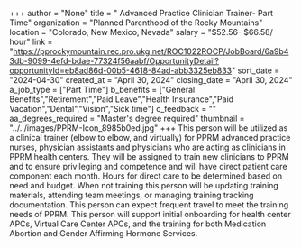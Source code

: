 +++
author = "None"
title = " Advanced Practice Clinician Trainer- Part Time"
organization = "Planned Parenthood of the Rocky Mountains"
location = "Colorado, New Mexico, Nevada"
salary = "$52.56- $66.58/ hour"
link = "https://pprockymountain.rec.pro.ukg.net/ROC1022ROCP/JobBoard/6a9b43db-9099-4efd-bdae-77324f56aabf/OpportunityDetail?opportunityId=eb8ad86d-00b5-4618-84ad-abb3325eb833"
sort_date = "2024-04-30"
created_at = "April 30, 2024"
closing_date = "April 30, 2024"
a_job_type = ["Part Time"]
b_benefits = ["General Benefits","Retirement","Paid Leave","Health Insurance","Paid Vacation","Dental","Vision","Sick time"]
c_feedback = ""
aa_degrees_required = "Master's degree required"
thumbnail = "../../images/PPRM-Icon_8985b0ed.jpg"
+++
This person will be utilized as a clinical trainer (elbow to elbow, and virtually) for PPRM advanced practice nurses, physician assistants and physicians who are acting as clinicians in PPRM health centers. They will be assigned to train new clinicians to PPRM and to ensure privileging and competence and will have direct patient care component each month. Hours for direct care to be determined based on need and budget. When not training this person will be updating training materials, attending team meetings, or managing training tracking documentation. This person can expect frequent travel to meet the training needs of PPRM. This person will support initial onboarding for health center APCs, Virtual Care Center APCs, and the training for both Medication Abortion and Gender Affirming Hormone Services.